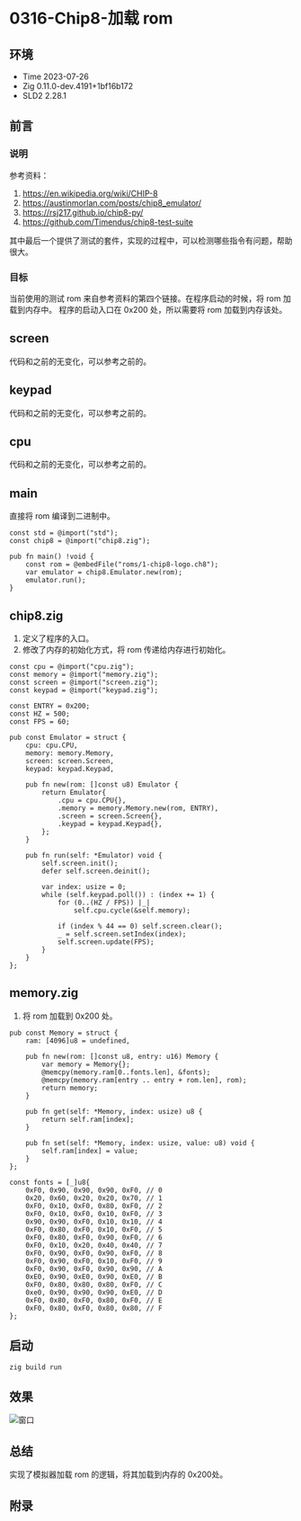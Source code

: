 # 0316-Chip8-加载 rom

## 环境

- Time 2023-07-26
- Zig 0.11.0-dev.4191+1bf16b172
- SLD2 2.28.1

## 前言

### 说明

参考资料：

1. <https://en.wikipedia.org/wiki/CHIP-8>
2. <https://austinmorlan.com/posts/chip8_emulator/>
3. <https://rsj217.github.io/chip8-py/>
4. <https://github.com/Timendus/chip8-test-suite>

其中最后一个提供了测试的套件，实现的过程中，可以检测哪些指令有问题，帮助很大。

### 目标

当前使用的测试 rom 来自参考资料的第四个链接。在程序启动的时候，将 rom 加载到内存中。
程序的启动入口在 0x200 处，所以需要将 rom 加载到内存该处。

## screen

代码和之前的无变化，可以参考之前的。

## keypad

代码和之前的无变化，可以参考之前的。

## cpu

代码和之前的无变化，可以参考之前的。

## main

直接将 rom 编译到二进制中。

```zig
const std = @import("std");
const chip8 = @import("chip8.zig");

pub fn main() !void {
    const rom = @embedFile("roms/1-chip8-logo.ch8");
    var emulator = chip8.Emulator.new(rom);
    emulator.run();
}
```

## chip8.zig

1. 定义了程序的入口。
2. 修改了内存的初始化方式，将 rom 传递给内存进行初始化。

```zig
const cpu = @import("cpu.zig");
const memory = @import("memory.zig");
const screen = @import("screen.zig");
const keypad = @import("keypad.zig");

const ENTRY = 0x200;
const HZ = 500;
const FPS = 60;

pub const Emulator = struct {
    cpu: cpu.CPU,
    memory: memory.Memory,
    screen: screen.Screen,
    keypad: keypad.Keypad,

    pub fn new(rom: []const u8) Emulator {
        return Emulator{
            .cpu = cpu.CPU{},
            .memory = memory.Memory.new(rom, ENTRY),
            .screen = screen.Screen{},
            .keypad = keypad.Keypad{},
        };
    }

    pub fn run(self: *Emulator) void {
        self.screen.init();
        defer self.screen.deinit();

        var index: usize = 0;
        while (self.keypad.poll()) : (index += 1) {
            for (0..(HZ / FPS)) |_|
                self.cpu.cycle(&self.memory);

            if (index % 44 == 0) self.screen.clear();
            _ = self.screen.setIndex(index);
            self.screen.update(FPS);
        }
    }
};
```

## memory.zig

1. 将 rom 加载到 0x200 处。

```zig
pub const Memory = struct {
    ram: [4096]u8 = undefined,

    pub fn new(rom: []const u8, entry: u16) Memory {
        var memory = Memory{};
        @memcpy(memory.ram[0..fonts.len], &fonts);
        @memcpy(memory.ram[entry .. entry + rom.len], rom);
        return memory;
    }

    pub fn get(self: *Memory, index: usize) u8 {
        return self.ram[index];
    }

    pub fn set(self: *Memory, index: usize, value: u8) void {
        self.ram[index] = value;
    }
};

const fonts = [_]u8{
    0xF0, 0x90, 0x90, 0x90, 0xF0, // 0
    0x20, 0x60, 0x20, 0x20, 0x70, // 1
    0xF0, 0x10, 0xF0, 0x80, 0xF0, // 2
    0xF0, 0x10, 0xF0, 0x10, 0xF0, // 3
    0x90, 0x90, 0xF0, 0x10, 0x10, // 4
    0xF0, 0x80, 0xF0, 0x10, 0xF0, // 5
    0xF0, 0x80, 0xF0, 0x90, 0xF0, // 6
    0xF0, 0x10, 0x20, 0x40, 0x40, // 7
    0xF0, 0x90, 0xF0, 0x90, 0xF0, // 8
    0xF0, 0x90, 0xF0, 0x10, 0xF0, // 9
    0xF0, 0x90, 0xF0, 0x90, 0x90, // A
    0xE0, 0x90, 0xE0, 0x90, 0xE0, // B
    0xF0, 0x80, 0x80, 0x80, 0xF0, // C
    0xe0, 0x90, 0x90, 0x90, 0xE0, // D
    0xF0, 0x80, 0xF0, 0x80, 0xF0, // E
    0xF0, 0x80, 0xF0, 0x80, 0x80, // F
};
```

## 启动

`zig build run`

## 效果

![窗口][1]

## 总结

实现了模拟器加载 rom 的逻辑，将其加载到内存的 0x200处。

[1]: images/screen.png

## 附录
